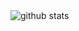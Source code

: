 <picture decoding="async" loading="lazy">
  <source media="(prefers-color-scheme: light)" srcset="https://pixel-profile-ui.vercel.app/api/github-stats?username=kaustubhduddala&screen_effect=true&include_all_commits=true&pixelate_avatar=false&background=linear-gradient%280deg%2C+%23591DB4FF+72%25%2C+%23591DB4FF+58%25%29+%2C+url%28https%3A%2F%2Fi.postimg.cc%2FCKQt9nys%2FScreenshot-2025-01-23-at-1-55-39-PM.png%29&color=%23ffffffFF&hide=stars">
  <source media="(prefers-color-scheme: dark)" srcset="https://pixel-profile-ui.vercel.app/api/github-stats?username=kaustubhduddala&screen_effect=true&include_all_commits=true&pixelate_avatar=false&background=linear-gradient%280deg%2C+%23591DB4FF+72%25%2C+%23591DB4FF+58%25%29+%2C+url%28https%3A%2F%2Fi.postimg.cc%2FCKQt9nys%2FScreenshot-2025-01-23-at-1-55-39-PM.png%29&color=%23ffffffFF&hide=stars">
  <img alt="github stats" src="https://pixel-profile-ui.vercel.app/api/github-stats?username=kaustubhduddala&screen_effect=true&include_all_commits=true&pixelate_avatar=false&background=linear-gradient%280deg%2C+%23591DB4FF+72%25%2C+%23591DB4FF+58%25%29+%2C+url%28https%3A%2F%2Fi.postimg.cc%2FCKQt9nys%2FScreenshot-2025-01-23-at-1-55-39-PM.png%29&color=%23ffffffFF&hide=stars">
</picture>

